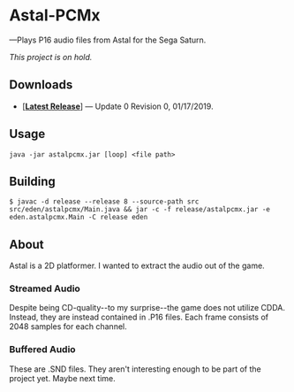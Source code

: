 # Astal-PCMx

—Plays P16 audio files from Astal for the Sega Saturn.

*This project is on hold.*

## Downloads

* [[**Latest Release**](https://github.com/ed7n/astal-pcmx/raw/master/release/astalpcmx.jar)] — Update 0 Revision 0, 01/17/2019.

## Usage

`java -jar astalpcmx.jar [loop] <file path>`

## Building

    $ javac -d release --release 8 --source-path src src/eden/astalpcmx/Main.java && jar -c -f release/astalpcmx.jar -e eden.astalpcmx.Main -C release eden

## About

Astal is a 2D platformer. I wanted to extract the audio out of the game.

### Streamed Audio

Despite being CD-quality--to my surprise--the game does not utilize CDDA.
Instead, they are instead contained in .P16 files. Each frame consists of 2048
samples for each channel.

### Buffered Audio

These are .SND files. They aren't interesting enough to be part of the project
yet. Maybe next time.
